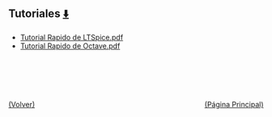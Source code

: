 
<html>
<body>
<h2>Tutoriales <a href="https://downgit.github.io/#/home?url=https://github.com/Apuntes-FIUBA/Apuntes-Electronica/tree/main/86 - Electrónica/8603 - Dispositivos Semiconductores/Tutoriales" style="font-size:20px">  ⬇️ </a></h2>
<ul>
    <li><a href="Tutorial Rapido de LTSpice.pdf">Tutorial Rapido de LTSpice.pdf</a></li>
    <li><a href="Tutorial Rapido de Octave.pdf">Tutorial Rapido de Octave.pdf</a></li>
</ul>
</body>
</html>












<br><br><br><br><br><a href="../" style="float: left">(Volver)</a> <a href="https://apuntes-fiuba.github.io/Apuntes-Electronica" style="float: right">(Página Principal)</a>
